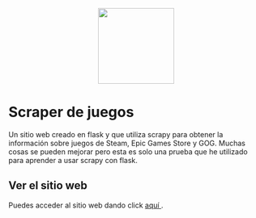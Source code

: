 <p align="center">
  <img style='height:150px' src="https://github.com/Axforzi/fromJapan/assets/98427019/4ef5ee43-0be9-4006-94cd-b5faf17c0a5e">
</p>

<h1> Scraper de juegos </h1>

<p> Un sitio web creado en flask y que utiliza scrapy para obtener la información sobre juegos de Steam, Epic Games Store y GOG. Muchas cosas se pueden mejorar pero esta es solo una prueba que he utilizado para aprender a usar scrapy con flask. </p>

<h2> Ver el sitio web </h2>
<p> Puedes acceder al sitio web dando click <a href="https://gamescraper.onrender.com" target"_blank"> aquí </a>. </p>
